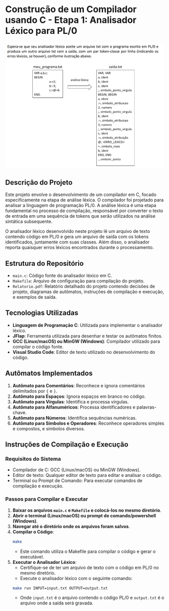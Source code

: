 # Construção de um Compilador usando C - Etapa 1: Analisador Léxico para PL/0

![Exemplo de Análise Léxica](img1.png)

## Descrição do Projeto
Este projeto envolve o desenvolvimento de um compilador em C, focado especificamente na etapa de análise léxica. O compilador foi projetado para analisar a linguagem de programação PL/0. A análise léxica é uma etapa fundamental no processo de compilação, responsável por converter o texto de entrada em uma sequência de tokens que serão utilizados na análise sintática subsequente.

O analisador léxico desenvolvido neste projeto lê um arquivo de texto contendo código em PL/0 e gera um arquivo de saída com os tokens identificados, juntamente com suas classes. Além disso, o analisador reporta quaisquer erros léxicos encontrados durante o processamento.

## Estrutura do Repositório
- `main.c`: Código fonte do analisador léxico em C.
- `Makefile`: Arquivo de configuração para compilação do projeto.
- `Relatorio.pdf`: Relatório detalhado do projeto contendo decisões de projeto, diagramas de autômatos, instruções de compilação e execução, e exemplos de saída.

## Tecnologias Utilizadas
- **Linguagem de Programação C**: Utilizada para implementar o analisador léxico.
- **JFlap**: Ferramenta utilizada para desenhar e testar os autômatos finitos.
- **GCC (Linux/macOS) ou MinGW (Windows)**: Compilador utilizado para compilar o código fonte.
- **Visual Studio Code**: Editor de texto utilizado no desenvolvimento do código.

## Autômatos Implementados
1. **Autômato para Comentários**: Reconhece e ignora comentários delimitados por `{` e `}`.
2. **Autômato para Espaços**: Ignora espaços em branco no código.
3. **Autômato para Vírgulas**: Identifica e processa vírgulas.
4. **Autômato para Alfanuméricos**: Processa identificadores e palavras-chave.
5. **Autômato para Números**: Identifica sequências numéricas.
6. **Autômato para Símbolos e Operadores**: Reconhece operadores simples e compostos, e símbolos diversos.

## Instruções de Compilação e Execução
### Requisitos do Sistema
- Compilador de C: GCC (Linux/macOS) ou MinGW (Windows).
- Editor de texto: Qualquer editor de texto para editar e analisar o código.
- Terminal ou Prompt de Comando: Para executar comandos de compilação e execução.

### Passos para Compilar e Executar
1. **Baixar os arquivos `main.c` e `Makefile` e colocá-los no mesmo diretório**.
2. **Abrir o terminal (Linux/macOS) ou prompt de comando/powershell (Windows)**.
3. **Navegar até o diretório onde os arquivos foram salvos**.
4. **Compilar o Código**:
    ```bash
    make
    ```
    - Este comando utiliza o Makefile para compilar o código e gerar o executável.
5. **Executar o Analisador Léxico**:
    - Certifique-se de ter um arquivo de texto com o código em PL/0 no mesmo diretório.
    - Execute o analisador léxico com o seguinte comando:
    ```bash
    make run INPUT=input.txt OUTPUT=output.txt
    ```
    - Onde `input.txt` é o arquivo contendo o código PL/0 e `output.txt` é o arquivo onde a saída será gravada.

